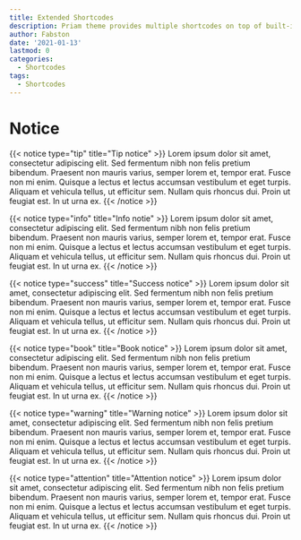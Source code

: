 ```yaml
---
title: Extended Shortcodes
description: Priam theme provides multiple shortcodes on top of built-in ones in Hugo.
author: Fabston
date: '2021-01-13'
lastmod: 0
categories:
  - Shortcodes
tags:
  - Shortcodes
---
```


# Notice

{{< notice type="tip" title="Tip notice" >}}
Lorem ipsum dolor sit amet, consectetur adipiscing elit. Sed fermentum nibh non felis pretium bibendum. Praesent non mauris varius, semper lorem et, tempor erat. Fusce non mi enim. Quisque a lectus et lectus accumsan vestibulum et eget turpis. Aliquam et vehicula tellus, ut efficitur sem. Nullam quis rhoncus dui. Proin ut feugiat est. In ut urna ex. 
{{< /notice >}}

{{< notice type="info" title="Info notie" >}}
Lorem ipsum dolor sit amet, consectetur adipiscing elit. Sed fermentum nibh non felis pretium bibendum. Praesent non mauris varius, semper lorem et, tempor erat. Fusce non mi enim. Quisque a lectus et lectus accumsan vestibulum et eget turpis. Aliquam et vehicula tellus, ut efficitur sem. Nullam quis rhoncus dui. Proin ut feugiat est. In ut urna ex. 
{{< /notice >}}

{{< notice type="success" title="Success notice" >}}
Lorem ipsum dolor sit amet, consectetur adipiscing elit. Sed fermentum nibh non felis pretium bibendum. Praesent non mauris varius, semper lorem et, tempor erat. Fusce non mi enim. Quisque a lectus et lectus accumsan vestibulum et eget turpis. Aliquam et vehicula tellus, ut efficitur sem. Nullam quis rhoncus dui. Proin ut feugiat est. In ut urna ex. 
{{< /notice >}}

{{< notice type="book" title="Book notice" >}}
Lorem ipsum dolor sit amet, consectetur adipiscing elit. Sed fermentum nibh non felis pretium bibendum. Praesent non mauris varius, semper lorem et, tempor erat. Fusce non mi enim. Quisque a lectus et lectus accumsan vestibulum et eget turpis. Aliquam et vehicula tellus, ut efficitur sem. Nullam quis rhoncus dui. Proin ut feugiat est. In ut urna ex. 
{{< /notice >}}

{{< notice type="warning" title="Warning notice" >}}
Lorem ipsum dolor sit amet, consectetur adipiscing elit. Sed fermentum nibh non felis pretium bibendum. Praesent non mauris varius, semper lorem et, tempor erat. Fusce non mi enim. Quisque a lectus et lectus accumsan vestibulum et eget turpis. Aliquam et vehicula tellus, ut efficitur sem. Nullam quis rhoncus dui. Proin ut feugiat est. In ut urna ex. 
{{< /notice >}}

{{< notice type="attention" title="Attention notice" >}}
Lorem ipsum dolor sit amet, consectetur adipiscing elit. Sed fermentum nibh non felis pretium bibendum. Praesent non mauris varius, semper lorem et, tempor erat. Fusce non mi enim. Quisque a lectus et lectus accumsan vestibulum et eget turpis. Aliquam et vehicula tellus, ut efficitur sem. Nullam quis rhoncus dui. Proin ut feugiat est. In ut urna ex. 
{{< /notice >}}
